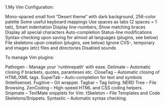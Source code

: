 1.My Vim Configuration:

Mono-spaced small font
“Desert theme” with dark background, 256-color palette
Some useful keyboard mappings
Use spaces as tabs (2 spaces = 1 tab), Smart indentation
Display line-numbers, Show matching braces
Display all special characters
Auto-completion
Status-line modifications
Syntax-checking upon saving for almost all languages (plugins, see below)
File skeletons upon creation (plugins, see below)
Ignore CVS-, temporary and images (etc) files and directories
Disabled sounds 

To manage Vim plugins:

Pathogen - Manage your 'runtimepath' with ease.
Delimate – Automatic closing if brackets, quotes, paranteses etc.
CloseTag – Automatic closing of HTML/XML tags.
SuperTab – Auto-completion for text and symbols (Intellisense).
Fugitive – Git wrapper.
Tagbar – Tag listing.
NERD Tree – File Browsing.
ZenCoding – High-speed HTML and CSS coding helpers.
Snipmate – TextMate snipplets for Vim.
tSkeleton – File Templates and Code Skeletons/Snippets.
Syntastic – Automatic syntax checking.
